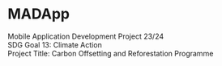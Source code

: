 # MADApp
Mobile Application Development Project 23/24  
SDG Goal 13: Climate Action   
Project Title: Carbon Offsetting and Reforestation Programme
